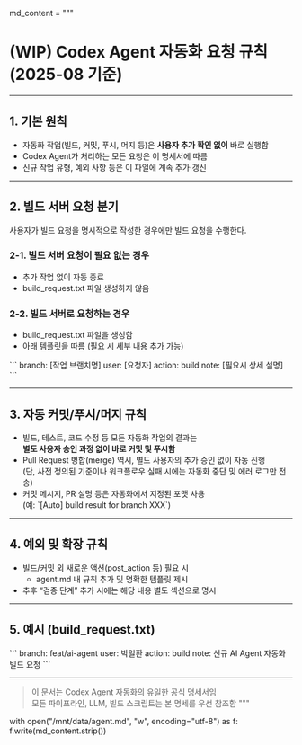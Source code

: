 md_content = """
# (WIP) Codex Agent 자동화 요청 규칙 (2025-08 기준) 

---

## 1. 기본 원칙

- 자동화 작업(빌드, 커밋, 푸시, 머지 등)은 **사용자 추가 확인 없이** 바로 실행함
- Codex Agent가 처리하는 모든 요청은 이 명세서에 따름
- 신규 작업 유형, 예외 사항 등은 이 파일에 계속 추가·갱신

---

## 2. 빌드 서버 요청 분기
사용자가 빌드 요청을 명시적으로 작성한 경우에만 빌드 요청을 수행한다.

### 2-1. 빌드 서버 요청이 필요 없는 경우
- 추가 작업 없이 자동 종료
- build_request.txt 파일 생성하지 않음

### 2-2. 빌드 서버로 요청하는 경우
- build_request.txt 파일을 생성함  
- 아래 템플릿을 따름 (필요 시 세부 내용 추가 가능)

\`\`\`
branch: [작업 브랜치명]
user: [요청자]
action: build
note: [필요시 상세 설명]
\`\`\`

---

## 3. 자동 커밋/푸시/머지 규칙

- 빌드, 테스트, 코드 수정 등 모든 자동화 작업의 결과는  
  **별도 사용자 승인 과정 없이 바로 커밋 및 푸시함**
- Pull Request 병합(merge) 역시, 별도 사용자의 추가 승인 없이 자동 진행  
  (단, 사전 정의된 기준이나 워크플로우 실패 시에는 자동화 중단 및 에러 로그만 전송)
- 커밋 메시지, PR 설명 등은 자동화에서 지정된 포맷 사용  
  (예: \`[Auto] build result for branch XXX\`)

---

## 4. 예외 및 확장 규칙

- 빌드/커밋 외 새로운 액션(post_action 등) 필요 시  
  - agent.md 내 규칙 추가 및 명확한 템플릿 제시
- 추후 “검증 단계” 추가 시에는 해당 내용 별도 섹션으로 명시

---

## 5. 예시 (build_request.txt)

\`\`\`
branch: feat/ai-agent
user: 박일환
action: build
note: 신규 AI Agent 자동화 빌드 요청
\`\`\`

---

> 이 문서는 Codex Agent 자동화의 유일한 공식 명세서임  
> 모든 파이프라인, LLM, 빌드 스크립트는 본 명세를 우선 참조함
"""

with open("/mnt/data/agent.md", "w", encoding="utf-8") as f:
    f.write(md_content.strip())

